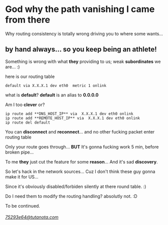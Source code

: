 # God why the path vanishing I came from there

Why routing consistency is totally wrong driving you to where some wants...

## by hand always... so you keep being an athlete!

Something is wrong with what **they** providing to us; weak **subordinates** we are... :)

here is our routing table

```
default via X.X.X.1 dev eth0  metric 1 onlink
```

what is **default**? **default** is an alias to **0.0.0.0**

Am I too **clever** or?

```
ip route add **DNS_HOST_IP** via  X.X.X.1 dev eth0 onlink
ip route add **REMOTE_HOST_IP** via  X.X.X.1 dev eth0 onlink
ip route del default
```

You can **disconnect** and **reconnect**... and no other fucking packet enter routing table

Only your route goes through... **BUT** It's gonna fucking work 5 min, before broken pipe...

To me **they** just cut the feature for some **reason**... And it's sad **discovery**.

So let's hack in the network sources... Cuz I don't think these guy gonna make it for US...

Since it's obviously disabled/forbiden silently at there round table. :)

Do I need them to modify the routing handling? absolutly not. :D

To be continued.

###### 75293e64@tutanota.com

